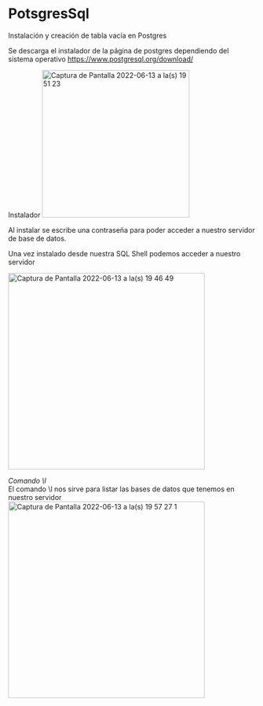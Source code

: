 # PotsgresSql
Instalación y creación de tabla vacía en Postgres

Se descarga el instalador de la página de postgres dependiendo del sistema operativo
https://www.postgresql.org/download/

Instalador
<img width="300" alt="Captura de Pantalla 2022-06-13 a la(s) 19 51 23" src="https://user-images.githubusercontent.com/99348169/173470793-061a045d-8f34-4ca1-a02e-067f0ab2ae3c.png">

Al instalar se escribe una contraseña para poder acceder a nuestro servidor de base de datos.

Una vez instalado desde nuestra SQL Shell podemos acceder a nuestro servidor

<img width="400" alt="Captura de Pantalla 2022-06-13 a la(s) 19 46 49" src="https://user-images.githubusercontent.com/99348169/173470925-86ed95ea-8c4d-4614-8642-1a86d99d2d60.png">


*Comando \l*  
El comando \l nos sirve para listar las bases de datos que tenemos en nuestro servidor
<img width="400" alt="Captura de Pantalla 2022-06-13 a la(s) 19 57 27 1" src="https://user-images.githubusercontent.com/99348169/173471313-e06d94a8-19f2-47ed-950a-4c62faa4ce29.png">
